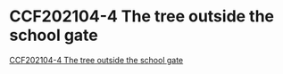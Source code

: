 # CCF202104-4 The tree outside the school gate
[CCF202104-4 The tree outside the school gate](https://aiwithcloud.com/2022/09/19/ccf202104_4_the_tree_outside_the_school_gate/)